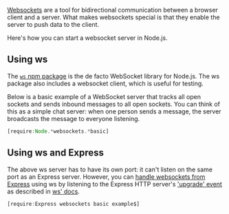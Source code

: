 [Websockets](https://developer.mozilla.org/en-US/docs/Web/API/WebSocket) are a tool for bidirectional communication between a browser client and a server. What makes websockets special is that they enable the server to push data to the client.

Here's how you can start a websocket server in Node.js.

Using ws
--------

The [`ws` npm package](https://www.npmjs.com/package/ws) is the de facto WebSocket library for Node.js. The ws package also includes a websocket client, which is
useful for testing.

Below is a basic example of a WebSocket server that tracks all open sockets and sends inbound messages to all open sockets. You can think of this as a simple chat server: when one person sends a message, the server broadcasts the message to everyone listening.

```javascript
[require:Node.*websockets.*basic]
```

Using ws and Express
--------------------

The above ws server has to have its own port: it can't listen on the same port
as an Express server. However, you can [handle websockets from Express](/tutorials/express/websockets) using ws by listening to the Express HTTP server's ['upgrade' event](https://developer.mozilla.org/en-US/docs/Web/HTTP/Protocol_upgrade_mechanism)
as described in [ws' docs](https://www.npmjs.com/package/ws#multiple-servers-sharing-a-single-https-server).

```javascript
[require:Express websockets basic example$]
```